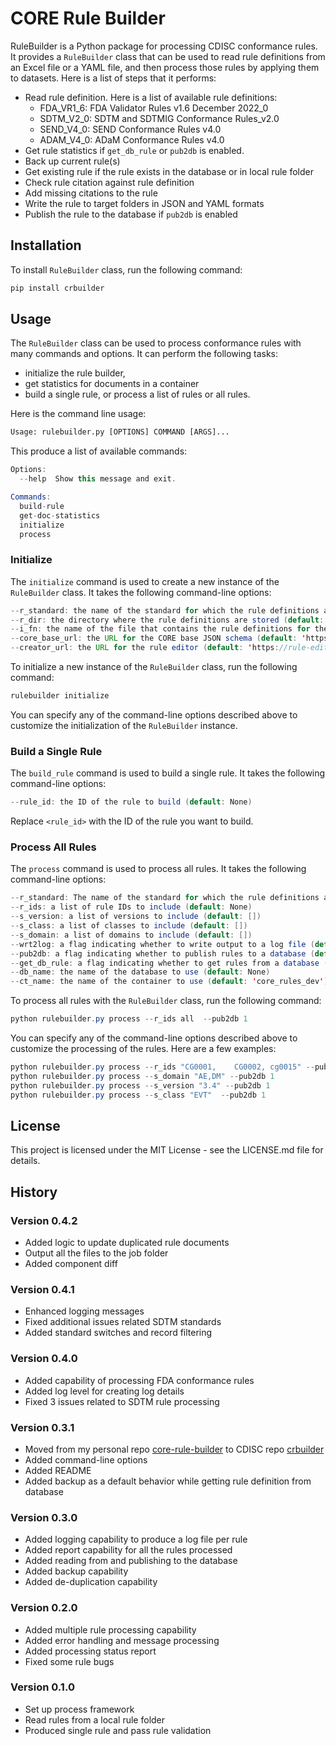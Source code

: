
# CORE Rule Builder

RuleBuilder is a Python package for processing CDISC conformance rules. It 
provides a `RuleBuilder` class that can be used to read rule definitions from 
an Excel file or a YAML file, and then process those rules by applying them to 
datasets. Here is a list of steps that it performs:

* Read rule definition. Here is a list of available rule definitions:
  * FDA_VR1_6: FDA Validator Rules v1.6 December 2022_0
  * SDTM_V2_0: SDTM and SDTMIG Conformance Rules_v2.0
  * SEND_V4_0: SEND Conformance Rules v4.0
  * ADAM_V4_0: ADaM Conformance Rules v4.0
* Get rule statistics if `get_db_rule` or `pub2db` is enabled.
* Back up current rule(s) 
* Get existing rule if the rule exists in the database or in local rule folder
* Check rule citation against rule definition 
* Add missing citations to the rule
* Write the rule to target folders in JSON and YAML formats
* Publish the rule to the database if `pub2db` is enabled

## Installation

To install `RuleBuilder` class, run the following command:

```python
pip install crbuilder
```

## Usage

The `RuleBuilder` class can be used to process conformance rules with many commands and options. 
It can perform the following tasks: 

* initialize the rule builder, 
* get statistics for documents in a container
* build a single rule, or process a list of rules or all rules.

Here is the command line usage:

```python
Usage: rulebuilder.py [OPTIONS] COMMAND [ARGS]...
```

This produce a list of available commands:

```java
Options:
  --help  Show this message and exit.

Commands:
  build-rule
  get-doc-statistics
  initialize
  process
```

### Initialize

The `initialize` command is used to create a new instance of the `RuleBuilder` 
class. It takes the following command-line options:

```java
--r_standard: the name of the standard for which the rule definitions are being processed (default: 'SDTM_V2_0')
--r_dir: the directory where the rule definitions are stored (default: None)
--i_fn: the name of the file that contains the rule definitions for the specified standard (default: 'SDTM_and_SDTMIG_Conformance_Rules_v2.0.yaml')
--core_base_url: the URL for the CORE base JSON schema (default: 'https://raw.githubusercontent.com/cdisc-org/conformance-rules-editor/main/public/schema/CORE-base.json')
--creator_url: the URL for the rule editor (default: 'https://rule-editor.cdisc.org/.auth/me')
```

To initialize a new instance of the `RuleBuilder` class, run the following command:

```java 
rulebuilder initialize
```


You can specify any of the command-line options described above to customize the 
initialization of the `RuleBuilder` instance.

### Build a Single Rule

The `build_rule` command is used to build a single rule. It takes the following 
command-line options:

```java
--rule_id: the ID of the rule to build (default: None)
```

Replace `<rule_id>` with the ID of the rule you want to build.

### Process All Rules

The `process` command is used to process all rules. It takes the following 
command-line options:

```java
--r_standard: The name of the standard for which the rule definitions are being processed (default='SDTM_V2_0')
--r_ids: a list of rule IDs to include (default: None)
--s_version: a list of versions to include (default: [])
--s_class: a list of classes to include (default: [])
--s_domain: a list of domains to include (default: [])
--wrt2log: a flag indicating whether to write output to a log file (default: 1)
--pub2db: a flag indicating whether to publish rules to a database (default: 0)
--get_db_rule: a flag indicating whether to get rules from a database (default: 1)
--db_name: the name of the database to use (default: None)
--ct_name: the name of the container to use (default: 'core_rules_dev')
```

To process all rules with the `RuleBuilder` class, run the following command:

```java
python rulebuilder.py process --r_ids all  --pub2db 1
```

You can specify any of the command-line options described above to customize the 
processing of the rules. Here are a few examples:

``` java
python rulebuilder.py process --r_ids "CG0001,    CG0002, cg0015" --pub2db 1
python rulebuilder.py process --s_domain "AE,DM" --pub2db 1
python rulebuilder.py process --s_version "3.4" --pub2db 1
python rulebuilder.py process --s_class "EVT"  --pub2db 1
```

## License

This project is licensed under the MIT License - see the LICENSE.md file for details.

## History

### Version 0.4.2

* Added logic to update duplicated rule documents
* Output all the files to the job folder
* Added component diff

### Version 0.4.1

* Enhanced logging messages
* Fixed additional issues related SDTM standards
* Added standard switches and record filtering

### Version 0.4.0

* Added capability of processing FDA conformance rules
* Added log level for creating log details
* Fixed 3 issues related to SDTM rule processing

### Version 0.3.1

* Moved from my personal repo [core-rule-builder](https://github.com/htu/core-rule-builder) to CDISC repo [crbuilder](https://github.com/cdisc-org/crbuilder)
* Added command-line options
* Added README
* Added backup as a default behavior while getting rule definition from database

### Version 0.3.0

* Added logging capability to produce a log file per rule
* Added report capability for all the rules processed
* Added reading from and publishing to the database
* Added backup capability
* Added de-duplication capability

### Version 0.2.0

* Added multiple rule processing capability
* Added error handling and message processing
* Added processing status report
* Fixed some rule bugs  

### Version 0.1.0

* Set up process framework
* Read rules from a local rule folder
* Produced single rule and pass rule validation
